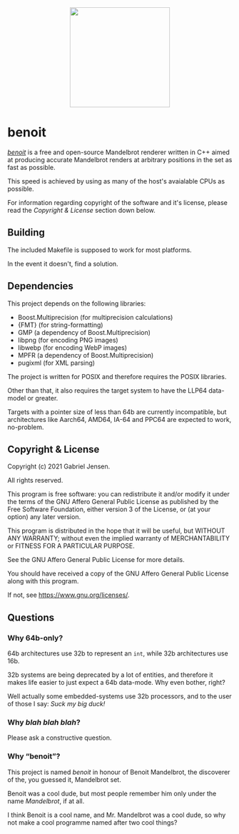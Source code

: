 <center>
	<img src="https://fadaesen.dk/files/benoit.svg" style="width:16em" />
</center>

# benoit

[*benoit*](https://mandelbrot.dk/delta/benoit) is a free and open-source Mandelbrot renderer written in C++ aimed at producing accurate Mandelbrot renders at arbitrary positions in the set as fast as possible.

This speed is achieved by using as many of the host's avaialable CPUs as possible.

For information regarding copyright of the software and it's license, please read the *Copyright & License* section down below.

## Building

The included Makefile is supposed to work for most platforms.

In the event it doesn't, find a solution.

## Dependencies

This project depends on the following libraries:

* Boost.Multiprecision (for multiprecision calculations)
* {FMT} (for string-formatting)
* GMP (a dependency of Boost.Multiprecision)
* libpng (for encoding PNG images)
* libwebp (for encoding WebP images)
* MPFR (a dependency of Boost.Multiprecision)
* pugixml (for XML parsing)

The project is written for POSIX and therefore requires the POSIX libraries.

Other than that, it also requires the target system to have the LLP64 data-model or greater.

Targets with a pointer size of less than 64b are currently incompatible, but architectures like Aarch64, AMD64, IA-64 and PPC64 are expected to work, no-problem.

## Copyright & License

Copyright (c) 2021 Gabriel Jensen.

All rights reserved.

This program is free software: you can redistribute it and/or modify it under the terms of the GNU Affero General Public License as published by the Free Software Foundation, either version 3 of the License, or (at your option) any later version.

This program is distributed in the hope that it will be useful, but WITHOUT ANY WARRANTY; without even the implied warranty of MERCHANTABILITY or FITNESS FOR A PARTICULAR PURPOSE.

See the GNU Affero General Public License for more details.

You should have received a copy of the GNU Affero General Public License along with this program.

If not, see <https://www.gnu.org/licenses/>.

## Questions

### Why 64b-only?

64b architectures use 32b to represent an `int`, while 32b architectures use 16b.

32b systems are being deprecated by a lot of entities, and therefore it makes life easier to just expect a 64b data-mode. Why even bother, right?

Well actually some embedded-systems use 32b processors, and to the user of those I say: *Suck my big duck!*

### Why *blah blah blah*?

Please ask a constructive question.

### Why “benoit”?

This project is named *benoit* in honour of Benoit Mandelbrot, the discoverer of the, you guessed it, Mandelbrot set.

Benoit was a cool dude, but most people remember him only under the name *Mandelbrot*, if at all.

I think Benoit is a cool name, and Mr. Mandelbrot was a cool dude, so why not make a cool programme named after two cool things?

